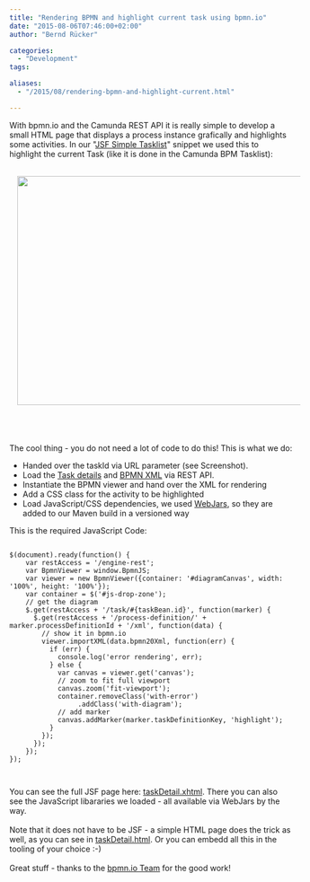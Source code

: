 ```yaml
---
title: "Rendering BPMN and highlight current task using bpmn.io"
date: "2015-08-06T07:46:00+02:00"
author: "Bernd Rücker"

categories:
  - "Development"
tags: 

aliases:
  - "/2015/08/rendering-bpmn-and-highlight-current.html"

---
```


With bpmn.io and the Camunda REST API it is really simple to develop a small HTML page that displays a process instance grafically and highlights some activities. In our "<a href="https://github.com/camunda/camunda-consulting/blob/master/snippets/jsf-simple-tasklist/" target="_blank">JSF Simple Tasklist</a>" snippet we used this to highlight the current Task (like it is done in the Camunda BPM Tasklist):<br />
<br />
<div class="separator" style="clear: both; text-align: center;">
<a href="https://raw.githubusercontent.com/camunda/camunda-consulting/master/snippets/jsf-simple-tasklist/diagram.png" imageanchor="1" style="margin-left: 1em; margin-right: 1em;"><img border="0" height="408" src="https://raw.githubusercontent.com/camunda/camunda-consulting/master/snippets/jsf-simple-tasklist/diagram.png" width="640" /></a></div>
<br />
<br />
<a name='more'></a><br />
<br />
The cool thing - you do not need a lot of code to do this! This is what we do:<br />
<ul>
<li>Handed over the taskId via URL parameter (see Screenshot).&nbsp;</li>
<li>Load the <a href="http://docs.camunda.org/latest/api-references/rest/#task-get-single-task" target="_blank">Task details</a> and <a href="http://docs.camunda.org/latest/api-references/rest/#process-definition-get-bpmn-20-xml" target="_blank">BPMN XML</a> via REST API.</li>
<li>Instantiate the BPMN viewer and hand over the XML for rendering</li>
<li>Add a CSS class for the activity to be highlighted</li>
<li>Load JavaScript/CSS dependencies, we used <a href="http://www.webjars.org/" target="_blank">WebJars</a>, so they are added to our Maven build in a versioned way</li>
</ul>
<div>
This is the required JavaScript Code:<br />
<pre class="Prettyprint"><code language="javascript">
$(document).ready(function() {
    var restAccess = '/engine-rest';
    var BpmnViewer = window.BpmnJS;
    var viewer = new BpmnViewer({container: '#diagramCanvas', width: '100%', height: '100%'});
    var container = $('#js-drop-zone');
    // get the diagram
    $.get(restAccess + '/task/#{taskBean.id}', function(marker) {
      $.get(restAccess + '/process-definition/' + marker.processDefinitionId + '/xml', function(data) {
        // show it in bpmn.io
        viewer.importXML(data.bpmn20Xml, function(err) {
          if (err) {
            console.log('error rendering', err);
          } else {
            var canvas = viewer.get('canvas');
            // zoom to fit full viewport
            canvas.zoom('fit-viewport');
            container.removeClass('with-error')
                 .addClass('with-diagram');
            // add marker
            canvas.addMarker(marker.taskDefinitionKey, 'highlight');                  
          }
        });
      });
    });
});

</code></pre>
You can see the full JSF page here:&nbsp;<a href="https://github.com/camunda/camunda-consulting/blob/master/snippets/jsf-simple-tasklist/src/main/webapp/app/taskDetail.xhtml" target="_blank">taskDetail.xhtml</a>. There you can also see the JavaScript libararies we loaded - all available via WebJars by the way.<br />
<br />
Note that it does not have to be JSF - a simple HTML page does the trick as well, as you can see in&nbsp;<a href="https://github.com/camunda/camunda-consulting/blob/master/snippets/jsf-simple-tasklist/src/main/webapp/app/taskDetail.html" target="_blank">taskDetail.html</a>. Or you can embedd all this in the tooling of your choice :-)<br />
<br />
Great stuff - thanks to the <a href="http://bpmn.io/about/" target="_blank">bpmn.io Team</a> for the good work!</div>

